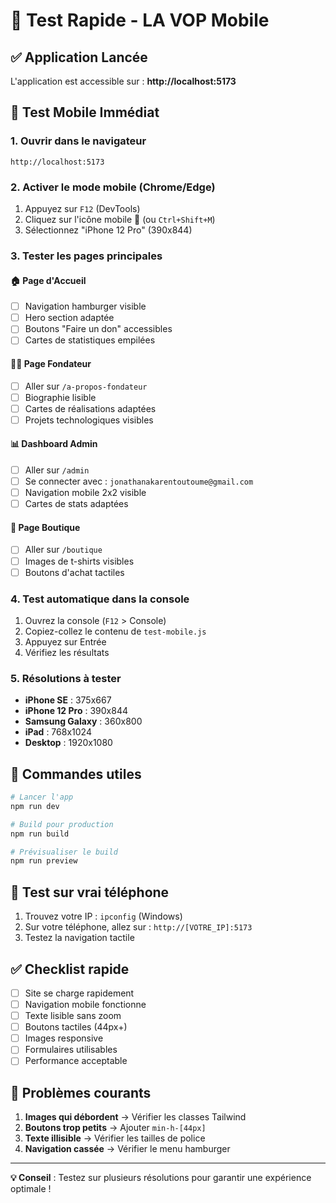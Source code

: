 # 🚀 Test Rapide - LA VOP Mobile

## ✅ Application Lancée
L'application est accessible sur : **http://localhost:5173**

## 📱 Test Mobile Immédiat

### 1. **Ouvrir dans le navigateur**
```
http://localhost:5173
```

### 2. **Activer le mode mobile (Chrome/Edge)**
1. Appuyez sur `F12` (DevTools)
2. Cliquez sur l'icône mobile 📱 (ou `Ctrl+Shift+M`)
3. Sélectionnez "iPhone 12 Pro" (390x844)

### 3. **Tester les pages principales**

#### 🏠 Page d'Accueil
- [ ] Navigation hamburger visible
- [ ] Hero section adaptée
- [ ] Boutons "Faire un don" accessibles
- [ ] Cartes de statistiques empilées

#### 👨‍💼 Page Fondateur
- [ ] Aller sur `/a-propos-fondateur`
- [ ] Biographie lisible
- [ ] Cartes de réalisations adaptées
- [ ] Projets technologiques visibles

#### 📊 Dashboard Admin
- [ ] Aller sur `/admin`
- [ ] Se connecter avec : `jonathanakarentoutoume@gmail.com`
- [ ] Navigation mobile 2x2 visible
- [ ] Cartes de stats adaptées

#### 🛒 Page Boutique
- [ ] Aller sur `/boutique`
- [ ] Images de t-shirts visibles
- [ ] Boutons d'achat tactiles

### 4. **Test automatique dans la console**
1. Ouvrez la console (`F12` > Console)
2. Copiez-collez le contenu de `test-mobile.js`
3. Appuyez sur Entrée
4. Vérifiez les résultats

### 5. **Résolutions à tester**
- **iPhone SE** : 375x667
- **iPhone 12 Pro** : 390x844
- **Samsung Galaxy** : 360x800
- **iPad** : 768x1024
- **Desktop** : 1920x1080

## 🔧 Commandes utiles

```bash
# Lancer l'app
npm run dev

# Build pour production
npm run build

# Prévisualiser le build
npm run preview
```

## 📱 Test sur vrai téléphone

1. Trouvez votre IP : `ipconfig` (Windows)
2. Sur votre téléphone, allez sur : `http://[VOTRE_IP]:5173`
3. Testez la navigation tactile

## ✅ Checklist rapide

- [ ] Site se charge rapidement
- [ ] Navigation mobile fonctionne
- [ ] Texte lisible sans zoom
- [ ] Boutons tactiles (44px+)
- [ ] Images responsive
- [ ] Formulaires utilisables
- [ ] Performance acceptable

## 🚨 Problèmes courants

1. **Images qui débordent** → Vérifier les classes Tailwind
2. **Boutons trop petits** → Ajouter `min-h-[44px]`
3. **Texte illisible** → Vérifier les tailles de police
4. **Navigation cassée** → Vérifier le menu hamburger

---

**💡 Conseil** : Testez sur plusieurs résolutions pour garantir une expérience optimale !

